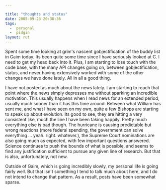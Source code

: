 ```yaml
---

title: "thoughts and status"
date: 2005-09-23 20:38:36
tags:
  -  personal
  -  pidgin
layout: rut
---
```


<p>Spent some time looking at grim's nascent gobjectification of the buddy list in Gaim today.  Its been quite some time since I have seriously looked at C.  I need to get my head back into it. Plus, I am starting to lose touch with the code base, with the many API changes going on, between gobjectification, status, and never having extensively worked with some of the other changes we have done lately.  All in all a good thing.</p>  <p>I have not posted as much about the news lately.  I am starting to reach that point where the news simply depresses me without sparking an incredible motivation.  This usually happens when I read news for an extended period, usually much sooner than it has this time around. Between what William has sent me, and what I have seen on my own, quite a few Bishops are starting to speak up about evolution. Its good to see, they are hitting a very consistent like, much the line I have been taking happily.  Pretty much everything else is bad though.  The hurricane is causing predictable but wrong reactions (more federal spending, the government can solve everything &#x2026; yeah. right. whatever.), the Supreme Court nominations are also going much as expected, with few important questions answered. Science continues to push the bounds of what is possible, and seems to find any justification sufficient to pursue any given line of research.  But that is also, unfortunately, not new.</p>  <p>Outside of Gaim, which is going incredibly slowly, my personal life is going fairly well.  But that isn't something I tend to talk much about here, and I do not intend to change that pattern. As a result, posts have been somewhat sparse.</p>

